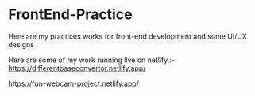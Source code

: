 # FrontEnd-Practice
Here are my practices works for front-end development and some UI/UX designs 

Here are some of my work running live on netlify.:-
  https://differentbaseconvertor.netlify.app/
  
  https://fun-webcam-project.netlify.app/
